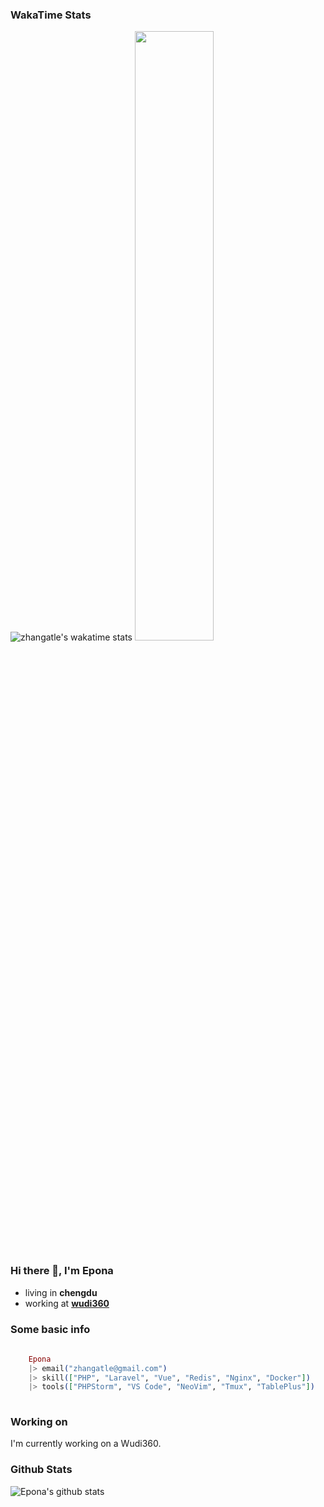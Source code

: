 ### WakaTime Stats
![zhangatle's wakatime stats](https://wakatime.com/share/@1e035f6c-b973-4d36-9fc3-ee02d4318897/bdea51ac-50a3-46d8-adf5-93804253badf.svg)
<img src="https://wakatime.com/share/@1e035f6c-b973-4d36-9fc3-ee02d4318897/bdea51ac-50a3-46d8-adf5-93804253badf.svg" width=50% >

### Hi there 👋, I'm Epona

- living in **chengdu**
- working at [**wudi360**](https://wudiads.com)

### Some basic info

```elixir
	
	Epona
	|> email("zhangatle@gmail.com")
	|> skill(["PHP", "Laravel", "Vue", "Redis", "Nginx", "Docker"])
	|> tools(["PHPStorm", "VS Code", "NeoVim", "Tmux", "TablePlus"])
	
```

### Working on

I'm currently working on a Wudi360.

### Github Stats

![Epona's github stats](https://github-readme-stats.vercel.app/api?username=zhangatle&show_icons=true)

<!--
**zhangatle/zhangatle** is a ✨ _special_ ✨ repository because its `README.md` (this file) appears on your GitHub profile.

Here are some ideas to get you started:

- 🔭 I’m currently working on ...
- 🌱 I’m currently learning ...
- 👯 I’m looking to collaborate on ...
- 🤔 I’m looking for help with ...
- 💬 Ask me about ...
- 📫 How to reach me: ...
- 😄 Pronouns: ...
- ⚡ Fun fact: ...
-->
